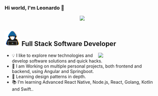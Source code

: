 ### Hi world, I'm Leonardo 👋

<p align="center">
  <img src="https://github.com/thompsonemerson/thompsonemerson/raw/master/cover-thompson.png" height="200"/>
</p>

## <picture><img src = "https://github.com/0xAbdulKhalid/0xAbdulKhalid/raw/main/assets/mdImages/about_me.gif" width = 50px></picture>  Full Stack Software Developer

<picture> <img align="right" src="https://github.com/7oSkaaa/7oSkaaa/blob/main/Images/Right_Side.gif?raw=true" width = 200px></picture>

- 💡 I like to explore new technologies and develop software solutions and quick hacks.
- 🔭 I am Working on multiple personal projects, both frontend and backend, using Angular and Springboot.
- 🌱 Learning design patterns in depth.
- 📚 I’m learning Advanced React Native, Node.js, React, Golang, Kotlin and Swift..

<!-- <p align="center">
  <img src="https://github.com/thompsonemerson/thompsonemerson/raw/master/cover-thompson.png" height="200"/>
</p>

Here are some ideas to get you started:

- 🔭 I’m currently working on ...
- 🔭 Tranbajando en multiples proyectos frontend y backend usando
- 🌱 Aprender patrones de diseño en profundidad.
- 👯 I’m looking to collaborate on ...
- 🤔 I’m looking for help with ...
- 💬 Ask me about ...
- 📫 How to reach me: ...
- 😄 Pronouns: ...
- ⚡ Fun fact: ... -->
